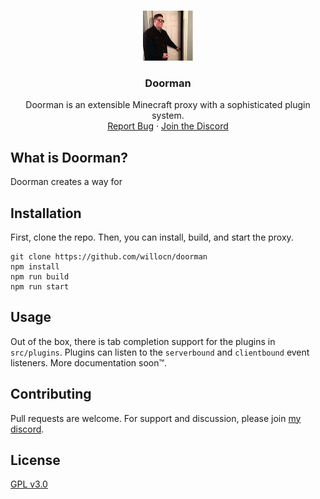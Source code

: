 <!-- PROJECT LOGO -->
<br />
<p align="center">
  <a href="https://github.com/willocn/doorman">
    <img src="images/logo.jpg" alt="Logo" width="80" height="80">
  </a>

  <h3 align="center">Doorman</h3>

  <p align="center">
    Doorman is an extensible Minecraft proxy with a sophisticated plugin system.
    <br />
    <a href="https://github.com/willocn/doorman/issues">Report Bug</a>
    ·
    <a href="https://inv.wtf/willocn">Join the Discord</a>
  </p>
</p>

## What is Doorman?

Doorman creates a way for 

## Installation

First, clone the repo. Then, you can install, build, and start the proxy.

```
git clone https://github.com/willocn/doorman
npm install
npm run build
npm run start
```

## Usage

Out of the box, there is tab completion support for the plugins in `src/plugins`. Plugins can listen to the `serverbound` and `clientbound` event listeners. More documentation soon™️.

## Contributing
Pull requests are welcome. For support and discussion, please join [my discord](https://inv.wtf/willocn).

## License
[GPL v3.0](https://choosealicense.com/licenses/gpl-3.0/)
